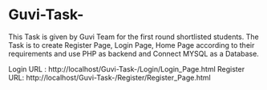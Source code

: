 # Guvi-Task-
This Task is given by Guvi Team for the first round shortlisted students. The Task is to create Register Page, Login Page, Home Page according to their requirements and use PHP as backend and Connect MYSQL as a Database.

Login URL : http://localhost/Guvi-Task-/Login/Login_Page.html
Register URL: http://localhost/Guvi-Task-/Register/Register_Page.html
